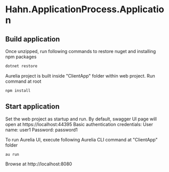 # Hahn.ApplicationProcess.Application

## Build application

Once unzipped, run following commands to restore nuget and installing npm packages
```bash
dotnet restore
```

Aurelia project is built inside "ClientApp" folder within web project. Run command at root
```bash
npm install
```

## Start application

Set the web project as startup and run. By default, swagger UI page will open at https://localhost:44395
Basic authentication credentials:
User name: user1
Password: password1

To run Aurelia UI, execute following Aurelia CLI command at "ClientApp" folder
```bash
au run
```
Browse at http://localhost:8080
